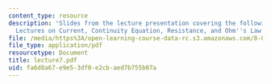 ```yaml
---
content_type: resource
description: 'Slides from the lecture presentation covering the following topics:
  Lectures on Current, Continuity Equation, Resistance, and Ohm''s Law.'
file: /media/https%3A/open-learning-course-data-rc.s3.amazonaws.com/8-022-physics-ii-electricity-and-magnetism-fall-2004/fa6d8a67e9e53df0e2cbaed7b755b07a_lecture7.pdf
file_type: application/pdf
resourcetype: Document
title: lecture7.pdf
uid: fa6d8a67-e9e5-3df0-e2cb-aed7b755b07a
---
```

